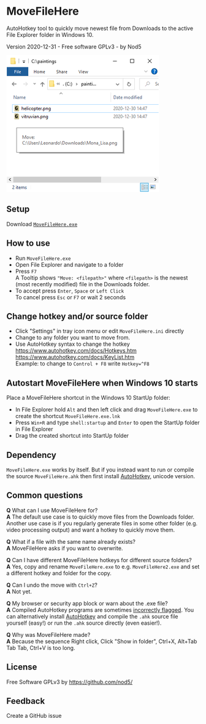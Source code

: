 # MoveFileHere

AutoHotkey tool to quickly move newest file from Downloads to the active File Explorer folder in Windows 10.

Version 2020-12-31  -  Free software GPLv3  -  by Nod5  
  
![MoveFileHere Screenshot](images/MoveFileHere1.png?raw=true)

## Setup
Download [`MoveFileHere.exe`](https://github.com/nod5/MoveFileHere/releases/latest)

## How to use  
- Run `MoveFileHere.exe`
- Open File Explorer and navigate to a folder
- Press `F7`  
   A Tooltip shows `"Move: <filepath>"`
   where `<filepath>` is the newest (most recently modified) file in the Downloads folder.
- To accept press `Enter`, `Space` or `Left Click`  
   To cancel press `Esc` or `F7` or wait 2 seconds  

## Change hotkey and/or source folder  
- Click "Settings" in tray icon menu or edit `MoveFileHere.ini` directly  
- Change to any folder you want to move from.  
- Use AutoHotkey syntax to change the hotkey  
  https://www.autohotkey.com/docs/Hotkeys.htm  
  https://www.autohotkey.com/docs/KeyList.htm  
  Example: to change to `Control + F8` write `Hotkey=^F8`  

## Autostart MoveFileHere when Windows 10 starts
Place a MoveFileHere shortcut in the Windows 10 StartUp folder:
- In File Explorer hold `Alt` and then left click and drag `MoveFileHere.exe` to create the shortcut `MoveFileHere.exe.lnk`
- Press `Win+R` and type `shell:startup` and `Enter` to open the StartUp folder in File Explorer
- Drag the created shortcut into StartUp folder

## Dependency  
`MoveFileHere.exe` works by itself. But if you instead want to run or compile the source `MoveFileHere.ahk` then first install [AutoHotkey](https://www.autohotkey.com/), unicode version.  

## Common questions
**Q** What can I use MoveFileHere for?  
**A** The default use case is to quickly move files from the Downloads folder. Another use case is if you regularly generate files in some other folder (e.g. video processing output) and want a hotkey to  quickly move them.  

**Q** What if a file with the same name already exists?  
**A** MoveFileHere asks if you want to overwrite.  

**Q** Can I have different MoveFileHere hotkeys for different source folders?  
**A** Yes, copy and rename `MoveFileHere.exe` to e.g. `MoveFileHere2.exe` and set a different hotkey and folder for the copy.  

**Q** Can I undo the move with `Ctrl+Z`?  
**A** Not yet.  

**Q** My browser or security app block or warn about the .exe file?  
**A** Compiled AutoHotkey programs are sometimes [incorrectly flagged](https://www.autohotkey.com/docs/FAQ.htm#Virus ). You can alternatively install [AutoHotkey](https://www.autohotkey.com/) and compile the `.ahk` source file yourself (easy!) or run the `.ahk` source directly (even easier!).  

**Q** Why was MoveFileHere made?  
**A** Because the sequence Right click, Click "Show in folder", Ctrl+X, Alt+Tab Tab Tab, Ctrl+V is too long.  



## License  
Free Software GPLv3 by https://github.com/nod5/  

## Feedback  
Create a GitHub issue 
